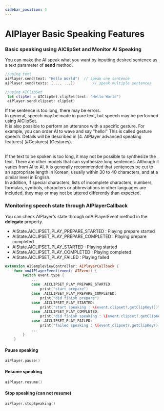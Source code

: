 ```yaml
---
sidebar_position: 4
---
```


# AIPlayer Basic Speaking Features

### Basic speaking using AIClipSet and Monitor AI Speaking

You can make the AI speak what you want by inputting desired sentence as a text parameter of **send** method.

```Swift
//using text
aiPlayer.send(text: "Hello World")	// speak one sentence
aiPlayer.send(texts: [..., ...])		// speak multiple sentences

//using AIClipSet
 let clipSet = AIClipSet.clipSet(text: "Hello World")
 aiPlayer.send(clipset: clipSet)
```

If the sentence is too long, there may be errors. <br/>
In general, speech may be made in pure text, but speech may be performed using AIClipSet. <br/>
It is also possible to perform an utterance with a specific gesture. For example, you can order AI to wave and say "hello!" This is called gesture speech. Details will be described in [4. AIPlayer advanced speaking features] (#Gestures) (Gestures). <br/> <br/>

If the text to be spoken is too long, it may not be possible to synthesize the text. There are other models that can synthesize long sentences. Although it varies from AI to AI, it is generally recommended that sentences be cut to an appropriate length in Korean, usually within 30 to 40 characters, and at a similar level in English. <br/>
In addition, if special characters, lists of incomplete characters, numbers, formulas, symbols, characters or abbreviations in other languages are included, they may or may not be uttered differently than expected.

### Monitoring speech state through AIPlayerCallback

You can check AIPlayer's state through onAIPlayerEvent method in the **delegate** property.

- AIState.AICLIPSET_PLAY_PREPARE_STARTED : Playing prepare started
- AIState.AICLIPSET_PLAY_PREPARE_COMPLETED : Playing prepare completed
- AIState.AICLIPSET_PLAY_STARTED : Playing started
- AIState.AICLIPSET_PLAY_COMPLETED : Playing completed
- AIState.AICLIPSET_PLAY_FAILED : Playing failed

```Swift
extension AISampleViewController: AIPlayerCallback {
	func onAIPlayerEvent(event: AIEvent) {
	    switch event.type {
	    	...
	    	case .AICLIPSET_PLAY_PREPARE_STARTED:
                print("start prepare")
            case .AICLIPSET_PLAY_PREPARE_COMPLETED:
                print("did finish prepare")
            case .AICLIPSET_PLAY_STARTED:
                print("start speaking : \(event.clipset?.getClipKey())")
            case .AICLIPSET_PLAY_COMPLETED:
                print("did finish speaking : \(event.clipset?.getClipKey())")
			case .AICLIPSET_PLAY_FAILED:
				print("failed speaking : \(event.clipset?.getClipKey())")
	    	...
	    }
	}
```

#### Pause speaking

```Swift
aiPlayer.pause()
```

#### Resume speaking

```Swift
aiPlayer.resume()
```

#### Stop speaking (can not resume)

```Swift
aiPlayer.stopSpeaking()
```
